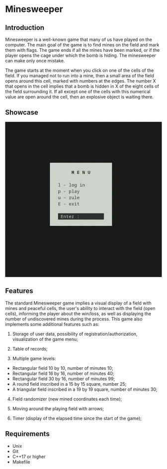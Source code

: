 # Minesweeper
## Introduction
Minesweeper is a well-known game that many of us have played on the computer. 
The main goal of the game is to find mines on the field and mark them with flags. The game ends if all the mines have been marked, or if the player opens the cage under which the bomb is hiding. The minesweeper can make only once mistake.

The game starts at the moment when you click on one of the cells of the field. If you managed not to run into a mine, then a small area of the field opens around this cell, marked with numbers at the edges. 
The number X that opens in the cell implies that a bomb is hidden in X of the eight cells of the field surrounding it. If all except one of the cells with this numerical value are open around the cell, then an explosive object is waiting there.

## Showcase
<img src='https://github.com/redisskaCAT/minesweeper/blob/0a74c7b63a77b9bb2970ac56ee5039534fe633f6/gameplay.gif?raw=true'/>

## Features
The standard Minesweeper game implies a visual display of a field with mines and peaceful cells, the user's ability to interact with the field (open cells), informing the player about the win/loss, as well as displaying the number of undiscovered mines during the process.
This game also implements some additional features such as:

1. Storage of user data, possibility of registration/authorization, visualization of the game menu;

2. Table of records;

3. Multiple game levels:
- Rectangular field 10 by 10, number of minutes 10;
- Rectangular field 16 by 16, number of minutes 40;
- Rectangular field 30 by 16, number of minutes 99;
- A round field inscribed in a 15 by 15 square, number 25;
- A triangular field inscribed in a 19 by 19 square, number of minutes 30;

4. Field randomizer (new mined coordinates each time);

5. Moving around the playing field with arrows;

6. Timer (display of the elapsed time since the start of the game);

## Requirements
- Unix
- Git
- C++17 or higher
- Makefile
